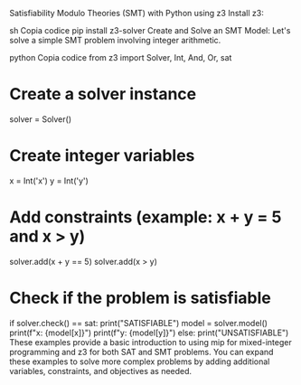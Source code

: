 Satisfiability Modulo Theories (SMT) with Python using z3
Install z3:

sh
Copia codice
pip install z3-solver
Create and Solve an SMT Model:
Let's solve a simple SMT problem involving integer arithmetic.

python
Copia codice
from z3 import Solver, Int, And, Or, sat

# Create a solver instance
solver = Solver()

# Create integer variables
x = Int('x')
y = Int('y')

# Add constraints (example: x + y = 5 and x > y)
solver.add(x + y == 5)
solver.add(x > y)

# Check if the problem is satisfiable
if solver.check() == sat:
    print("SATISFIABLE")
    model = solver.model()
    print(f"x: {model[x]}")
    print(f"y: {model[y]}")
else:
    print("UNSATISFIABLE")
These examples provide a basic introduction to using mip for mixed-integer programming and z3 for both SAT and SMT problems. You can expand these examples to solve more complex problems by adding additional variables, constraints, and objectives as needed.